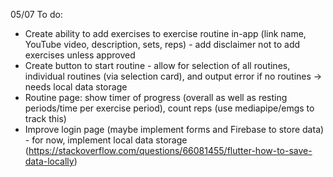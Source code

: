 05/07 To do:
- Create ability to add exercises to exercise routine in-app (link name, YouTube video, description, sets, reps) - add disclaimer not to add exercises unless approved
- Create button to start routine - allow for selection of all routines, individual routines (via selection card), and output error if no routines -> needs local data storage
- Routine page: show timer of progress (overall as well as resting periods/time per exercise period), count reps (use mediapipe/emgs to track this) 
- Improve login page (maybe implement forms and Firebase to store data) - for now, implement local data storage (https://stackoverflow.com/questions/66081455/flutter-how-to-save-data-locally)
